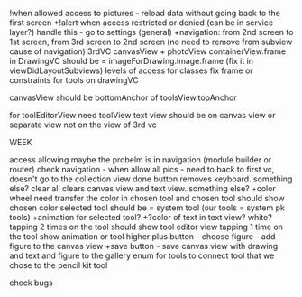 !when allowed access to pictures - reload data without going back to the first screen
+!alert when access restricted or denied (can be in service layer?) handle this - go to settings (general)
+navigation: from 2nd screen to 1st screen, from 3rd screen to 2nd screen (no need to remove from subview cause of navigation)
3rdVC canvasView + photoView
containerView.frame in DrawingVC should be = imageForDrawing.image.frame (fix it in viewDidLayoutSubviews)
levels of access for classes
fix frame or constraints for tools on drawingVC

canvasView should be bottomAnchor of toolsView.topAnchor

for toolEditorView need toolView
text view should be on canvas view or separate view not on the view of 3rd vc

WEEK

access allowing maybe the probelm is in navigation (module builder or router)
check navigation - when allow all pics - need to back to first vc, doesn't go to the collection view
done button removes keyboard. something else?
clear all clears canvas view and text view. something else?
+color wheel need transfer the color in chosen tool and chosen tool should show chosen color
selected tool should be = system tool (our tools = system pk tools)
+animation for selected tool?
+?color of text in text view? white?
tapping 2 times on the tool should show tool editor view
tapping 1 time on the tool show animation or tool higher
plus button - choose figure - add figure to the canvas view
+save button - save canvas view with drawing and text and figure to the gallery
enum for tools to connect tool that we chose to the pencil kit tool

check bugs
